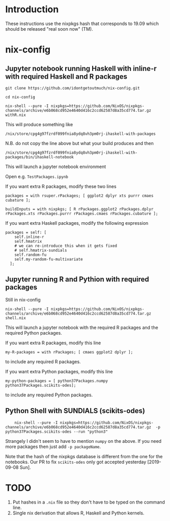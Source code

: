 # Introduction

These instructions use the nixpkgs hash that corresponds to 19.09
which should be released "real soon now" (TM).

# nix-config

## Jupyter notebook running Haskell with inline-r with required Haskell and R packages

```
git clone https://github.com/idontgetoutmuch/nix-config.git

cd nix-config

nix-shell --pure -I nixpkgs=https://github.com/NixOS/nixpkgs-channels/archive/e6b068cd952e4640d416c2ccd62587d8a35cd774.tar.gz withR.nix
```

This will produce something like

```
/nix/store/cpg4g97fzrdf099fnia8ydq8vh3pm0rj-ihaskell-with-packages
```

N.B. do not copy the line above but what your build produces and then

```
/nix/store/cpg4g97fzrdf099fnia8ydq8vh3pm0rj-ihaskell-with-packages/bin/ihaskell-notebook
```

This will launch a jupyter notebook environment

Open e.g. `TestPackages.ipynb`

If you want extra R packages, modify these two lines

`packages = with rsuper.rPackages; [ ggplot2 dplyr xts purrr cmaes cubature ];`

`buildInputs = with nixpkgs; [ R rPackages.ggplot2 rPackages.dplyr rPackages.xts rPackages.purrr rPackages.cmaes rPackages.cubature ];`

If you want extra Haskell packages, modify the following expression

```
packages = self: [
    self.inline-r
    self.hmatrix
    # we can re-introduce this when it gets fixed
    # self.hmatrix-sundials
    self.random-fu
    self.my-random-fu-multivariate
  ];
```

## Jupyter running R and Pythion with required packages

Still in nix-config

`
nix-shell --pure -I nixpkgs=https://github.com/NixOS/nixpkgs-channels/archive/e6b068cd952e4640d416c2ccd62587d8a35cd774.tar.gz shell.nix
`

This will launch a jupyter notebook with the required R packages and
the required Python packages.

If you want extra R packages, modify this line

`my-R-packages = with rPackages; [ cmaes ggplot2 dplyr ];`

to include any required R packages.

If you want extra Python packages, modify this line

`my-python-packages = [ python37Packages.numpy python37Packages.scikits-odes];`

to include any required Python packages.

## Python Shell with SUNDIALS (scikits-odes)

```
	nix-shell --pure -I nixpkgs=https://github.com/NixOS/nixpkgs-channels/archive/e6b068cd952e4640d416c2ccd62587d8a35cd774.tar.gz  -p python37Packages.scikits-odes --run "python3"
```

Strangely I didn't seem to have to mention `numpy` on the
above. If you need more packages then just add `-p packageName`.

Note that the hash of the nixpkgs database is different from the one
for the notebooks. Our PR to fix `scikits-odes` only got accepted yesterday [2019-09-08
Sun].

# TODO

 1. Put hashes in a `.nix` file so they don't have to be typed on the command line.
 2. Single nix derivation that allows R, Haskell and Python kernels.

